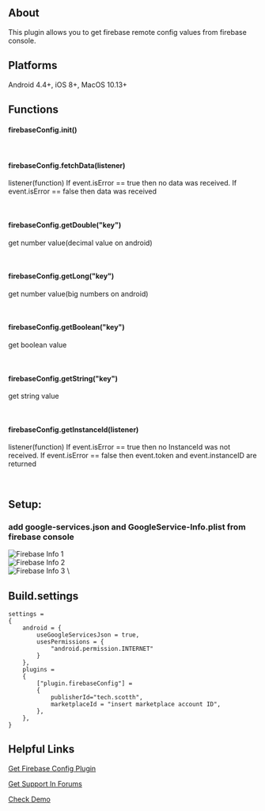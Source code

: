 ## About

This plugin allows you to get firebase remote config values from firebase console.

## Platforms

Android 4.4+, iOS 8+, MacOS 10.13+

## Functions

#### firebaseConfig.init()

&nbsp;

#### firebaseConfig.fetchData(listener)

listener(function) If event.isError == true then no data was received. If event.isError == false then data was received

&nbsp;

#### firebaseConfig.getDouble("key")

get number value(decimal value on android)

&nbsp;

#### firebaseConfig.getLong("key")

get number value(big numbers on android)

&nbsp;

#### firebaseConfig.getBoolean("key")

get boolean value

&nbsp;

#### firebaseConfig.getString("key")

get string value

&nbsp;

#### firebaseConfig.getInstanceId(listener)

listener(function) If event.isError == true then no InstanceId was not received. If event.isError == false then event.token and event.instanceID are returned

&nbsp;

## Setup:
### add google-services.json and GoogleService-Info.plist from firebase console
![Firebase Info 1](https://i.ibb.co/GvvSLX0/new-Firebase-Project-Settings.png) \
![Firebase Info 2](https://i.ibb.co/Trydqm4/google-Sevices-Info.png) \
![Firebase Info 3](https://i.ibb.co/HXJBSZb/google-Sevices-Json.png) \
## Build.settings
```
settings =
{
	android = {
		useGoogleServicesJson = true,
		usesPermissions = {
			"android.permission.INTERNET"
		}
	},
	plugins =
	{
		["plugin.firebaseConfig"] =
		{
			publisherId="tech.scotth",
			marketplaceId = "insert marketplace account ID",
		},
	},
}
```


## Helpful Links



[Get Firebase Config Plugin](https://solar2dmarketplace.com/plugins?FirebaseConfig_tech-scotth)

[Get Support In Forums](https://forums.solar2d.com/c/corona-marketplace/13)

[Check Demo](https://github.com/scottrules44/firebaseConfig-demo)
